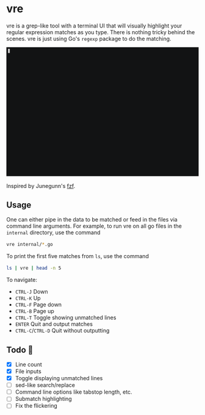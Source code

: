 # vre

vre is a grep-like tool with a terminal UI that will visually highlight your regular expression matches as you type. There is nothing tricky behind the scenes. vre is just using Go's `regexp` package to do the matching.

<img src="https://raw.githubusercontent.com/ilnaes/i/master/vre.gif" width=640>

Inspired by Junegunn's [fzf](https://github.com/junegunn/fzf).

## Usage

One can either pipe in the data to be matched or feed in the files via command line arguments. For example, to run vre on all go files in the `internal` directory, use the command

```sh
vre internal/*.go
```

To print the first five matches from `ls`, use the command

```sh
ls | vre | head -n 5
```

To navigate:

- `CTRL-J` Down
- `CTRL-K` Up
- `CTRL-F` Page down
- `CTRL-B` Page up
- `CTRL-T` Toggle showing unmatched lines
- `ENTER` Quit and output matches
- `CTRL-C`/`CTRL-D` Quit without outputting

## Todo 📝

- [x] Line count
- [x] File inputs
- [x] Toggle displaying unmatched lines
- [ ] sed-like search/replace
- [ ] Command line options like tabstop length, etc.
- [ ] Submatch highlighting
- [ ] Fix the flickering
